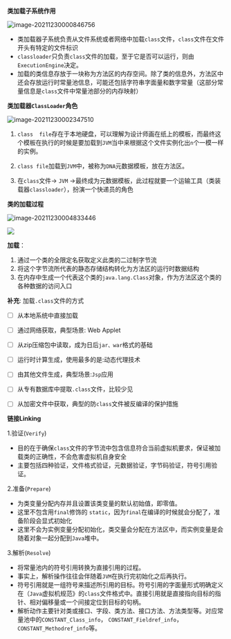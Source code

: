 **类加载子系统作用**

![image-20211230000846756](https://gitee.com/JKcoding/imgs/raw/master/img/202112300008705.png)

- 类加载器子系统负责从文件系统或者网络中加载`class`文件，`class`文件在文件开头有特定的文件标识
- `classloader`只负责`class`文件的加载，至于它是否可以运行，则由 `ExecutionEngine`决定。
- 加载的类信息存放于一块称为方法区的内存空间。除了类的信息外，方法区中还会存放运行时常量池信息，可能还包括字符串字面量和数字常量（这部分常量信息是`class`文件中常量池部分的内存映射）



**类加载器`ClassLoader`角色**

![image-20211230002347510](https://gitee.com/JKcoding/imgs/raw/master/img/202112300023597.png)

1. `class  file`存在于本地硬盘，可以理解为设计师画在纸上的模板，而最终这个模板在执行的时候是要加载到`JVM`当中来根据这个文件实例化出`n`个一模一样的实例。

2. `class file`加载到`JVM`中，被称为`DNA`元数据模板，放在方法区。

3. 在`class`文件-> `JVM` ->最终成为元数据模板，此过程就要一个运输工具（类装载器`classloader`），扮演一个快递员的角色



**类的加载过程**

![image-20211230004833446](https://gitee.com/JKcoding/imgs/raw/master/img/202112300048894.png)



![](https://gitee.com/JKcoding/imgs/raw/master/img/202112302058233.png)

**加载**：

1. 通过一个类的全限定名获取定义此类的二过制字节流
2. 将这个字节流所代表的静态存储结构转化为方法区的运行时数据结构
3. 在内存中生成一个代表这个类的`java.lang.Class`对象，作为方法区这个类的各种数据的访问入口

**补充**: 加载`.class`文件的方式

- [ ] 从本地系统中直接加载
- [ ] 通过网络获取，典型场景: Web Applet
- [ ] 从zip压缩包中读取，成为日后`jar、war`格式的基础
- [ ] 运行时计算生成，使用最多的是:动态代理技术
- [ ] 由其他文件生成，典型场景:`Jsp`应用
- [ ] 从专有数据库中提取`.class`文件，比较少见
- [ ] 从加密文件中获取，典型的防`class`文件被反编译的保护措施



**链接Linking**

1.验证(`Verify`)

- 目的在于确保`class`文件的字节流中包含信息符合当前虚拟机要求，保证被加载类的正确性，不会危害虚拟机自身安全
- 主要包括四种验证，文件格式验证，元数据验证，字节码验证，符号引用验证。

2.准备(`Prepare`)

- 为类变量分配内存并且设置该类变量的默认初始值，即零值。
- 这里不包含用`final`修饰的 `static`，因为`final`在编译的时候就会分配了，准备阶段会显式初始化
- 这里不会为实例变量分配初始化，类交量会分配在方法区中，而实例变量是会随着对象一起分配到`Java`堆中。

3.解析(`Resolve`)

- 将常量池内的符号引用转换为直接引用的过程。
- 事实上，解析操作往往会伴随着`JVM`在执行完初始化之后再执行。
- 符号引用就是一组符号来描述所引用的目标。符号引用的字面量形式明确定义在（`Java`虚拟机规范》的`class`文件格式中。直接引用就是直接指向目标的指针、相对偏移量或一个间接定位到目标的句柄。
- 解析动作主要针对类或接口、字段、类方法、接口方法、方法类型等。对应常量池中的`CONSTANT_Class_info`， `CONSTANT_Fieldref_info`， `CONSTANT_Methodref_info`等。

